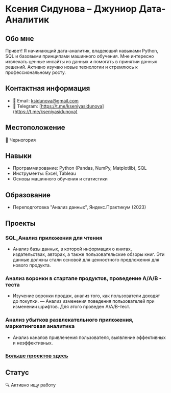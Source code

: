 # Ксения Сидунова – Джуниор Дата-Аналитик

## Обо мне
Привет! Я начинающий дата-аналитик, владеющий навыками Python, SQL и базовыми принципами машинного обучения. Мне интересно извлекать ценные инсайты из данных и помогать в принятии данных решений. Активно изучаю новые технологии и стремлюсь к профессиональному росту.

## Контактная информация
- 📧 Email: [ksidunova@gmail.com](mailto:ksidunova@gmail.com)
- 📱 Telegram: [https://t.me/kseniyasidunova](https://t.me/kseniyasidunova)

## Местоположение
📍 Черногория

## Навыки
- Программирование: Python (Pandas, NumPy, Matplotlib), SQL
- Инструменты: Excel, Tableau
- Основы машинного обучения и статистики

## Образование
- Переподготовка "Анализ данных", Яндекс.Практикум (2023)

## Проекты
### SQL_Анализ приложения для чтения
- Анализ базы данных, в которой информация о книгах, издательствах, авторах, а также пользовательские обзоры книг. Эти данные должны стали основой для ценностного предложения для нового продукта.

### Анализ воронки в стартапе продуктов, проведение A/A/B - теста
- Изучение воронки продаж, анализ того, как пользователи доходят до покупки.
— Анализ изменения поведения пользователей при изменении шрифтов. Для этого проведен A/A/B-тест. 

### Анализ убытков развлекательного приложения, маркетинговая аналитика
- Анализ каналов привлечения пользователя, выявление эффективных и неэффективных.

### [Больше проектов здесь](https://github.com/kseniyasidunova/kseniyasidunova)

## Статус
🔍 Активно ищу работу
